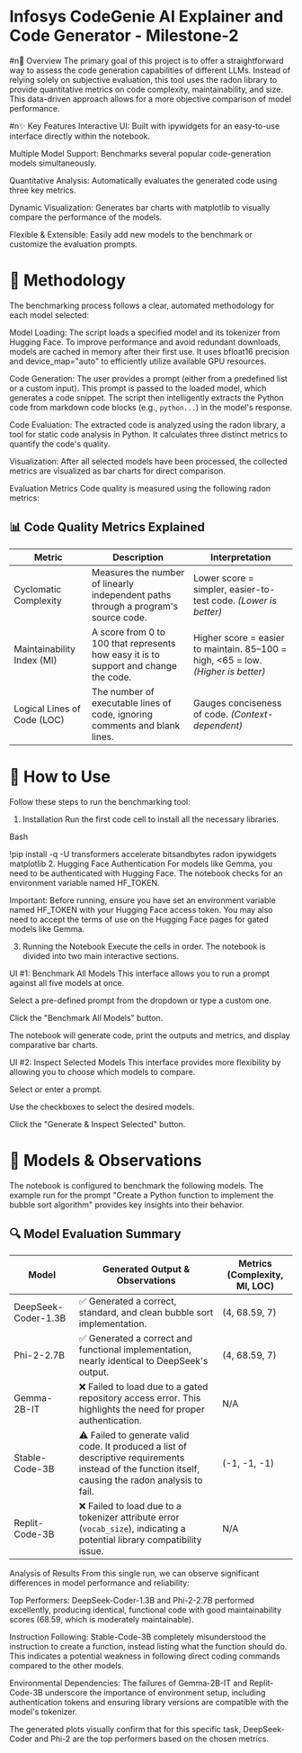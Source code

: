 # Infosys CodeGenie AI Explainer and Code Generator - Milestone-2

#n📜 Overview
The primary goal of this project is to offer a straightforward way to assess the code generation capabilities of different LLMs. Instead of relying solely on subjective evaluation, this tool uses the radon library to provide quantitative metrics on code complexity, maintainability, and size. This data-driven approach allows for a more objective comparison of model performance.

#n✨ Key Features
Interactive UI: Built with ipywidgets for an easy-to-use interface directly within the notebook.

Multiple Model Support: Benchmarks several popular code-generation models simultaneously.

Quantitative Analysis: Automatically evaluates the generated code using three key metrics.

Dynamic Visualization: Generates bar charts with matplotlib to visually compare the performance of the models.

Flexible & Extensible: Easily add new models to the benchmark or customize the evaluation prompts.

# 🔬 Methodology
The benchmarking process follows a clear, automated methodology for each model selected:

Model Loading: The script loads a specified model and its tokenizer from Hugging Face. To improve performance and avoid redundant downloads, models are cached in memory after their first use. It uses bfloat16 precision and device_map="auto" to efficiently utilize available GPU resources.

Code Generation: The user provides a prompt (either from a predefined list or a custom input). This prompt is passed to the loaded model, which generates a code snippet. The script then intelligently extracts the Python code from markdown code blocks (e.g., ```python...```) in the model's response.

Code Evaluation: The extracted code is analyzed using the radon library, a tool for static code analysis in Python. It calculates three distinct metrics to quantify the code's quality.

Visualization: After all selected models have been processed, the collected metrics are visualized as bar charts for direct comparison.

Evaluation Metrics
Code quality is measured using the following radon metrics:

## 📊 Code Quality Metrics Explained

| Metric                  | Description                                                                                   | Interpretation                                                                 |
|-------------------------|-----------------------------------------------------------------------------------------------|---------------------------------------------------------------------------------|
| Cyclomatic Complexity   | Measures the number of linearly independent paths through a program's source code.            | Lower score = simpler, easier-to-test code. *(Lower is better)*                |
| Maintainability Index (MI) | A score from 0 to 100 that represents how easy it is to support and change the code.       | Higher score = easier to maintain. 85–100 = high, <65 = low. *(Higher is better)* |
| Logical Lines of Code (LOC) | The number of executable lines of code, ignoring comments and blank lines.               | Gauges conciseness of code. *(Context-dependent)*                              |

# 🚀 How to Use
Follow these steps to run the benchmarking tool:

1. Installation
Run the first code cell to install all the necessary libraries.

Bash

!pip install -q -U transformers accelerate bitsandbytes radon ipywidgets matplotlib
2. Hugging Face Authentication
For models like Gemma, you need to be authenticated with Hugging Face. The notebook checks for an environment variable named HF_TOKEN.

Important: Before running, ensure you have set an environment variable named HF_TOKEN with your Hugging Face access token. You may also need to accept the terms of use on the Hugging Face pages for gated models like Gemma.

3. Running the Notebook
Execute the cells in order. The notebook is divided into two main interactive sections.

UI #1: Benchmark All Models
This interface allows you to run a prompt against all five models at once.

Select a pre-defined prompt from the dropdown or type a custom one.

Click the "Benchmark All Models" button.

The notebook will generate code, print the outputs and metrics, and display comparative bar charts.

UI #2: Inspect Selected Models
This interface provides more flexibility by allowing you to choose which models to compare.

Select or enter a prompt.

Use the checkboxes to select the desired models.

Click the "Generate & Inspect Selected" button.

# 🤖 Models & Observations
The notebook is configured to benchmark the following models. The example run for the prompt "Create a Python function to implement the bubble sort algorithm" provides key insights into their behavior.

## 🔍 Model Evaluation Summary

| Model              | Generated Output & Observations                                                                 | Metrics (Complexity, MI, LOC) |
|-------------------|--------------------------------------------------------------------------------------------------|-------------------------------|
| DeepSeek-Coder-1.3B | ✅ Generated a correct, standard, and clean bubble sort implementation.                          | (4, 68.59, 7)                 |
| Phi-2-2.7B         | ✅ Generated a correct and functional implementation, nearly identical to DeepSeek's output.     | (4, 68.59, 7)                 |
| Gemma-2B-IT        | ❌ Failed to load due to a gated repository access error. This highlights the need for proper authentication. | N/A                           |
| Stable-Code-3B     | ⚠️ Failed to generate valid code. It produced a list of descriptive requirements instead of the function itself, causing the radon analysis to fail. | (-1, -1, -1)                 |
| Replit-Code-3B     | ❌ Failed to load due to a tokenizer attribute error (`vocab_size`), indicating a potential library compatibility issue. | N/A                           |

Analysis of Results
From this single run, we can observe significant differences in model performance and reliability:

Top Performers: DeepSeek-Coder-1.3B and Phi-2-2.7B performed excellently, producing identical, functional code with good maintainability scores (68.59, which is moderately maintainable).

Instruction Following: Stable-Code-3B completely misunderstood the instruction to create a function, instead listing what the function should do. This indicates a potential weakness in following direct coding commands compared to the other models.

Environmental Dependencies: The failures of Gemma-2B-IT and Replit-Code-3B underscore the importance of environment setup, including authentication tokens and ensuring library versions are compatible with the model's tokenizer.

The generated plots visually confirm that for this specific task, DeepSeek-Coder and Phi-2 are the top performers based on the chosen metrics.
